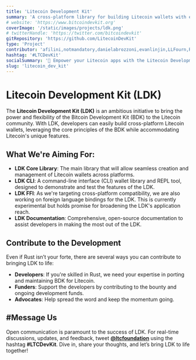 ```yaml
---
title: 'Litecoin Development Kit'
summary: 'A cross-platform library for building Litecoin wallets with ease.'
# website: 'https://www.bitcoindevkit.org'
coverImage: '/static/images/projects/ldk.png'
# twitterHandle: 'https://twitter.com/bitcoindevkit'
gitRepository: 'https://github.com/LitecoinDevKit'
type: 'Project'
contributor: 'afilini,notmandatory,danielabrozzoni,evanlinjin,LLFourn,RajarshiMaitra'
hashtag: '#LTCDevKit'
socialSummary: '💼 Empower your Litecoin apps with the Litecoin Development Kit! Build cross-platform wallets effortlessly. Developers, funders, advocates – we need you! Shape the future with LTCDevKit. Explore now: '
slug: 'litecoin_dev_kit'
---
```


# Litecoin Development Kit (LDK)

The **Litecoin Development Kit (LDK)** is an ambitious initiative to bring the power and flexibility of the Bitcoin Development Kit (BDK) to the Litecoin community. With LDK, developers can easily build cross-platform Litecoin wallets, leveraging the core principles of the BDK while accommodating Litecoin's unique features.

## What We're Aiming For:

- **LDK Core Library**: The main library that will allow seamless creation and management of Litecoin wallets across platforms.
- **LDK CLI**: A command-line interface (CLI) wallet library and REPL tool, designed to demonstrate and test the features of the LDK.
- **LDK FFI**: As we're targeting cross-platform compatibility, we are also working on foreign language bindings for the LDK. This is currently experimental but holds promise for broadening the LDK's application reach.
- **LDK Documentation**: Comprehensive, open-source documentation to assist developers in making the most out of the LDK.

## Contribute to the Development

Even if Rust isn’t your forte, there are several ways you can contribute to bringing LDK to life:

- **Developers**: If you're skilled in Rust, we need your expertise in porting and maintaining BDK for Litecoin.
- **Funders**: Support the developers by contributing to the bounty and ongoing development funds.
- **Advocates**: Help spread the word and keep the momentum going.

## #Message Us

Open communication is paramount to the success of LDK. For real-time discussions, updates, and feedback, tweet **[@ltcfoundation](https://twitter.com/ltcfoundation)** using the hashtag **#LTCDevKit**. Dive in, share your thoughts, and let’s bring LDK to life together!
